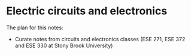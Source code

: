 # Electric circuits and electronics 

The plan for this notes:
- Curate notes from circuits and electronics classes (ESE 271, ESE 372 and ESE 330 at Stony Brook University)


